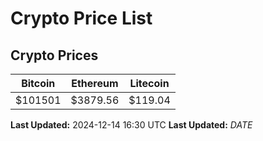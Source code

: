 # Crypto Price List

## Crypto Prices
| Bitcoin | Ethereum | Litecoin |
| ------- | -------- | -------- |
| $101501 | $3879.56 | $119.04 |
**Last Updated:** 2024-12-14 16:30 UTC
**Last Updated:** $DATE$
